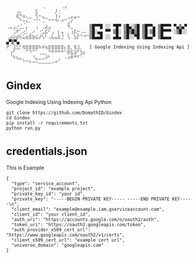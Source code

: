 <pre><code>
    ⠀⠀⠀⠀⠀⠀⠀⠀⢀⠀⠀⠀⠀⠀⢀⡄⠀⠀⠀⠀⠀⠀⠀⠀⠀
⠀⠀⠀⢠⡄⠀⠀⠀⠀⣇⠀⠀⠀⠀⠀⡸⢐⠀⠀⠀⠀⠀⠀⠀⠀⠀
⠀⠀⠀⢿⡙⠶⢄⣀⠀⢫⠒⢤⣀⠀⠀⢸⠰⠀⠀⣀⡤⣤⠤⠀⠀⠀
⠀⠀⠀⠀⠉⢒⠦⠄⠈⠉⠁⠠⠀⠉⠉⠙⠃⠚⠉⣠⠎⠀⠀⠀⠀⠀
⢀⣄⣠⡐⣈⡀⡄⠀⠀⢠⠀⢀⣴⣠⠀⠀⠀⠀⠀⠻⣀⠀⠀⠀⠀⠀▒█▀▀█ ░░ ▀█▀ ▒█▄░▒█ ▒█▀▀▄ ▒█▀▀▀ ▀▄▒▄▀ 
⠀⠀⢨⠟⢁⢔⡁⢀⠔⠀⠐⣡⣯⠃⢠⠀⡆⢤⠀⡀⢰⡯⡒⠠⠤⠀▒█░▄▄ ▀▀ ▒█░ ▒█▒█▒█ ▒█░▒█ ▒█▀▀▀ ░▒█░░ 
⢀⣴⡵⣾⢗⣥⣶⣿⣷⣮⡼⢣⠃⢠⣧⣤⣯⣘⠀⢣⠀⣣⡏⠉⠚⠉▒█▄▄█ ░░ ▄█▄ ▒█░░▀█ ▒█▄▄▀ ▒█▄▄▄ ▄▀▒▀▄⠀⠀⠀
⠟⠁⣸⣣⡃⢿⣿⣿⣿⣿⠷⠾⢶⣿⣿⣿⣿⣿⡆⣿⡀⢿⣸⡀⠀⠀[ Google Indexing Using Indexing Api ]
⠀⢰⠋⠀⠀⠀⠉⠙⠉⠁⢀⣀⡀⠙⠛⠛⠛⠛⠑⡿⣯⣽⠋⣳⡆⠀
⠀⠈⠳⢦⣄⡀⠀⠀⠘⣄⣀⣀⠼⠃⠀⠀⢀⠀⠠⠴⠿⠛⠋⠁⠀⠀
⠀⠀⠀⠀⠀⠉⠉⠓⠒⠒⠤⠤⠤⠤⠔⠚⠁⠀⠀⠀⠀⠀
</code></pre>
# Gindex
Google Indexing Using Indexing Api Python 
```
git clone https://github.com/DomathID/Gindex
cd Gindex
pip install -r requirements.txt
python run.py
```
# credentials.json
This is Example
```
{
  "type": "service_account",
  "project_id": "example project",
  "private_key_id": "your id",
  "private_key": "-----BEGIN PRIVATE KEY----- -----END PRIVATE KEY-----\n",
  "client_email": "example@example.iam.gserviceaccount.com",
  "client_id": "your client_id",
  "auth_uri": "https://accounts.google.com/o/oauth2/auth",
  "token_uri": "https://oauth2.googleapis.com/token",
  "auth_provider_x509_cert_url": "https://www.googleapis.com/oauth2/v1/certs",
  "client_x509_cert_url": "example cert url",
  "universe_domain": "googleapis.com"
}
```
